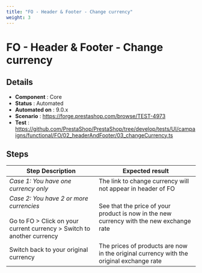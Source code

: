 ```yaml
---
title: "FO - Header & Footer - Change currency"
weight: 3
---
```


# FO - Header & Footer - Change currency
## Details
* **Component** : Core
* **Status** : Automated
* **Automated on** : 9.0.x
* **Scenario** : https://forge.prestashop.com/browse/TEST-4973
* **Test** : https://github.com/PrestaShop/PrestaShop/tree/develop/tests/UI/campaigns/functional/FO/02_headerAndFooter/03_changeCurrency.ts

## Steps
| Step Description | Expected result |
| ----- | ----- |
| *Case 1: You have one currency only* | The link to change currency will not appear in header of FO |
| *Case 2: You have 2 or more currencies*<br><br>Go to FO > Click on your current currency > Switch to another currency | See that the price of your product is now in the new currency with the new exchange rate |
| Switch back to your original currency | The prices of products are now in the original currency with the original exchange rate |
